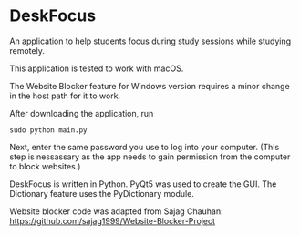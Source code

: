 # DeskFocus
An application to help students focus during study sessions while studying remotely. 

This application is tested to work with macOS. 

The Website Blocker feature for Windows version requires a minor change in the host path for it to work. 

After downloading the application, run

`sudo python main.py`

Next, enter the same password you use to log into your computer. 
(This step is nessassary as the app needs to gain permission from the computer to block websites.)

DeskFocus is written in Python. 
PyQt5 was used to create the GUI.
The Dictionary feature uses the PyDictionary module. 

Website blocker code was adapted from Sajag Chauhan:
https://github.com/sajag1999/Website-Blocker-Project

